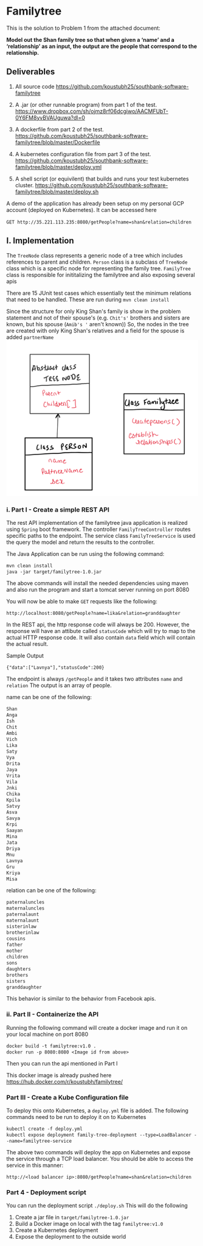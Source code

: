 # Familytree


This is the solution to Problem 1 from the attached document:

**Model out the Shan family tree so that when given a ‘name’ and a ‘relationship’ as an input, the output are the people that correspond to the relationship.**

## Deliverables

1. All source code
https://github.com/koustubh25/southbank-software-familytree

2. A .jar (or other runnable program) from part 1 of the test.
https://www.dropbox.com/sh/ojmz8rf06dcgiwo/AACMFUbT-0Y6FM8yvBVAUguwa?dl=0

3. A dockerfile from part 2 of the test.
https://github.com/koustubh25/southbank-software-familytree/blob/master/Dockerfile

4. A kubernetes configuration file from part 3 of the test.
https://github.com/koustubh25/southbank-software-familytree/blob/master/deploy.yml

5. A shell script (or equivilent) that builds and runs your test kubernetes cluster.
https://github.com/koustubh25/southbank-software-familytree/blob/master/deploy.sh

A demo of the application has already been setup on my personal GCP account (deployed on Kubernetes). It can be accessed here

`GET http://35.221.113.235:8080/getPeople?name=shan&relation=children`


## I. Implementation

The `TreeNode` class represents a generic node of a tree which includes references to parent and children.
`Person` class is a subclass of `TreeNode` class which is a specific node for representing the family tree.
`FamilyTree` class is responsible for inititalizing the familytree and also exposing several apis

There are 15 JUnit test cases which essentially test the minimum relations that need to be handled. These are run during `mvn clean install`

Since the structure for only King Shan's family is show in the problem statement and not of their spouse's (e.g. `Chit's'` brothers and sisters are known, but his spouse (`Amib's '` aren't known))
So, the nodes in the tree are created with only King Shan's relatives and a field for the spouse is added `partnerName`
![class relationship](https://github.com/koustubh25/southbank-software-familytree/blob/master/classRelationship.png)

### i. Part I - Create a simple REST API
The rest API implementation of the familytree java application is realized using `Spring` boot framework. The controller `FamilyTreeController` routes specific paths to the endpoint. The service class `FamilyTreeService` is used the query the model and return the results to the controller.

The Java Application can be run using the following command:
```
mvn clean install
java -jar target/familytree-1.0.jar
```

The above commands will install the needed dependencies using maven and also run the program and start a tomcat server running on port 8080

You will now be able to make `GET` requests like the following:

```
http://localhost:8080/getPeople?name=lika&relation=granddaughter
```

In the REST api, the http response code will always be 200. However, the response will have an attibute called `statusCode` which will try to map to the actual HTTP response code. It will also contain `data` field which will contain the actual result.

Sample Output
```
{"data":["Lavnya"],"statusCode":200}
```


The endpoint is always `/getPeople` and it takes two attributes `name` and `relation`
The output is an array of people.

name can be one of the following:
```
Shan
Anga
Ish
Chit
Ambi
Vich
Lika
Saty
Vya
Drita
Jaya
Vrita
Vila
Jnki
Chika
Kpila
Satvy
Asva
Savya
Krpi
Saayan
Mina
Jata
Driya
Mnu
Lavnya
Gru
Kriya
Misa
```

relation can be one of the following:
```
paternaluncles
maternaluncles
paternalaunt
maternalaunt
sisterinlaw
brotherinlaw
cousins
father
mother
children
sons
daughters
brothers
sisters
granddaughter
```

This behavior is similar to the behavior from Facebook apis.


### ii. Part II - Containerize the API

Running the following command will create a docker image and run it on your local machine on port 8080

```
docker build -t familytree:v1.0 .
docker run -p 8080:8080 <Image id from above>
```
Then you can run the api mentioned in Part I

This docker image is already pushed here https://hub.docker.com/r/koustubh/familytree/

### Part III - Create a Kube Configuration file

To deploy this onto Kubernetes, a `deploy.yml` file is added. The following commands need to be run to deploy it on to Kubernetes

```
kubectl create -f deploy.yml
kubectl expose deployment family-tree-deployment --type=LoadBalancer --name=familytree-service
```
The above two commands will deploy the app on Kubernetes and expose the service through a TCP load balancer.
 You should be able to access the service in this manner:

 ```
 http://<load balancer ip>:8080/getPeople?name=shan&relation=children
 ```

 ### Part 4 - Deployment script

 You can run the deployment script
 `./deploy.sh`
 This will do the following
 1. Create a jar file in `target/familytree-1.0.jar`
 2. Build a Docker image on local with the tag `familytree:v1.0`
3. Create a Kubernetes deployment
4. Expose the deployment to the outside world